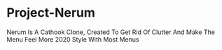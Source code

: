 # Project-Nerum
Nerum Is A Cathook Clone, Created To Get Rid Of Clutter And Make The Menu Feel More 2020 Style With Most Menus
